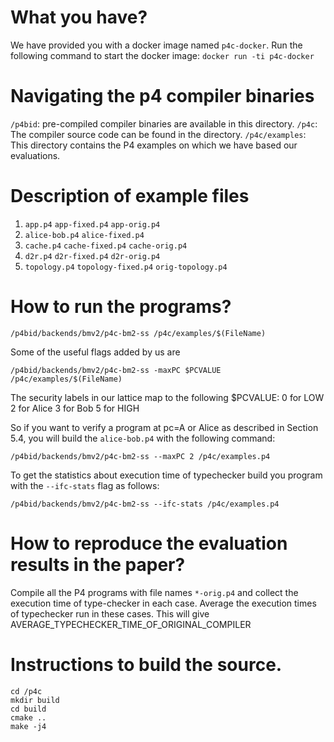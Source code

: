 # What you have?
We have provided you with a docker image named `p4c-docker`.
Run the following command to start the docker image:
`docker run -ti p4c-docker `

# Navigating the p4 compiler binaries
`/p4bid`: pre-compiled compiler binaries are available in this directory.
`/p4c`: The compiler source code can be found in the  directory.
`/p4c/examples`: This directory contains the P4 examples on which we have based our evaluations.

# Description of example files
1.  `app.p4` `app-fixed.p4` `app-orig.p4`
2.  `alice-bob.p4` `alice-fixed.p4`
3.  `cache.p4` `cache-fixed.p4` `cache-orig.p4`
4.  `d2r.p4` `d2r-fixed.p4` `d2r-orig.p4`
5.  `topology.p4` `topology-fixed.p4` `orig-topology.p4`

# How to run the programs?
```
/p4bid/backends/bmv2/p4c-bm2-ss /p4c/examples/$(FileName)
```

Some of the useful flags added by us are
```
/p4bid/backends/bmv2/p4c-bm2-ss -maxPC $PCVALUE /p4c/examples/$(FileName)
```


The security labels in our lattice map to the following $PCVALUE:
0 for LOW
2 for Alice
3 for Bob
5 for HIGH


So if you want to verify a program at pc=A or Alice as described in Section 5.4, you will build the `alice-bob.p4` with the following command:

`/p4bid/backends/bmv2/p4c-bm2-ss --maxPC 2 /p4c/examples.p4`

To get the statistics about execution time of typechecker build you program with the `--ifc-stats` flag as follows:

`/p4bid/backends/bmv2/p4c-bm2-ss --ifc-stats /p4c/examples.p4`

# How to reproduce the evaluation results in the paper?
Compile all the P4 programs with file names `*-orig.p4` and collect the execution time of type-checker in each case. Average the execution times of typechecker run in these cases. This will give AVERAGE_TYPECHECKER_TIME_OF_ORIGINAL_COMPILER
# Instructions to build the source.
``` 
cd /p4c
mkdir build
cd build
cmake ..
make -j4
```